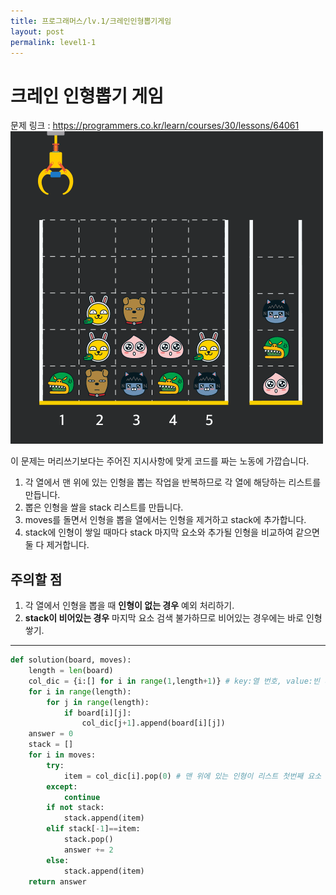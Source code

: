```yaml
---
title: 프로그래머스/lv.1/크레인인형뽑기게임
layout: post
permalink: level1-1
---
```


# 크레인 인형뽑기 게임  
  
문제 링크 : <https://programmers.co.kr/learn/courses/30/lessons/64061>  
![문제설명그림](./images/crane_game_103.gif)  

이 문제는 머리쓰기보다는 주어진 지시사항에 맞게 코드를 짜는 노동에 가깝습니다.   




1. 각 열에서 맨 위에 있는 인형을 뽑는 작업을 반복하므로 각 열에 해당하는 리스트를 만듭니다.  
2. 뽑은 인형을 쌀을 stack 리스트를 만듭니다.  
3. moves를 돌면서 인형을 뽑을 열에서는 인형을 제거하고 stack에 추가합니다.  
4. stack에 인형이 쌓일 때마다 stack 마지막 요소와 추가될 인형을 비교하여 같으면 둘 다 제거합니다.  




## 주의할 점  
1. 각 열에서 인형을 뽑을 때 **인형이 없는 경우** 예외 처리하기.  
2. **stack이 비어있는 경우** 마지막 요소 검색 불가하므로 비어있는 경우에는 바로 인형 쌓기.



---

```python
def solution(board, moves):
    length = len(board)
    col_dic = {i:[] for i in range(1,length+1)} # key:열 번호, value:빈 리스트
    for i in range(length):
        for j in range(length):
            if board[i][j]:
                col_dic[j+1].append(board[i][j])
    answer = 0
    stack = []
    for i in moves:
        try:
            item = col_dic[i].pop(0) # 맨 위에 있는 인형이 리스트 첫번째 요소
        except:
            continue
        if not stack:
            stack.append(item)
        elif stack[-1]==item:
            stack.pop()
            answer += 2
        else:
            stack.append(item)
    return answer
```

